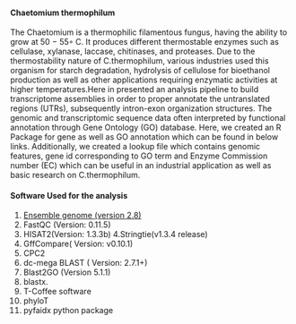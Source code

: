 #### Chaetomium thermophilum 
The Chaetomium is a thermophilic filamentous fungus, having the ability to grow at 50 − 55◦ C. It produces different thermostable enzymes such as cellulase, xylanase, laccase, chitinases, and proteases. Due to the thermostability nature of C.thermophilum, various industries used this organism for starch degradation, hydrolysis of cellulose for bioethanol production as well as other applications requiring enzymatic activities at higher temperatures.Here in presented an analysis pipeline to build transcriptome assemblies in order to proper annotate the untranslated regions (UTRs), subsequently intron-exon organization structures.
The genomic and transcriptomic sequence data often interpreted by functional annotation through Gene Ontology (GO) database. Here, we created an R Package for gene as well as GO annotation which can be found in below links. Additionally, we created a lookup file which contains genomic features, gene id corresponding to GO term and Enzyme Commission number (EC) which can be useful in an industrial application as well as basic research on C.thermophilum.

#### Software Used for the analysis

1. [Ensemble genome (version 2.8)](https://fungi.ensembl.org) 
2. FastQC  (Version: 0.11.5)
3. HISAT2(Version: 1.3.3b)
4.Stringtie(v1.3.4 release)
5. GffCompare( Version: v0.10.1)
6. CPC2
7. dc-mega BLAST ( Version: 2.7.1+)
8. Blast2GO (Version 5.1.1)
9. blastx.
10. T-Coffee software 
11. phyloT
12. pyfaidx python package 

